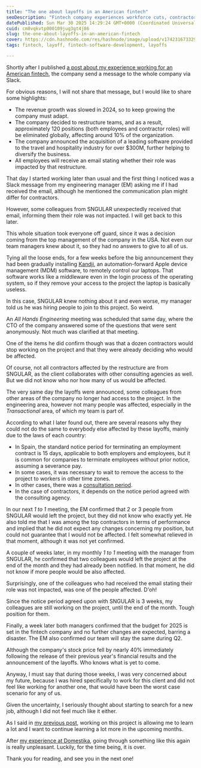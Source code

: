 ```yaml
---
title: "The one about layoffs in an American fintech"
seoDescription: "Fintech company experiences workforce cuts, contractor uncertainties, and employee challenges during restructuring and strategic acquisitions"
datePublished: Sun Mar 30 2025 14:29:24 GMT+0000 (Coordinated Universal Time)
cuid: cm8vqkvtp000109jug3gt4j86
slug: the-one-about-layoffs-in-an-american-fintech
cover: https://cdn.hashnode.com/res/hashnode/image/upload/v1742316733298/fe6db248-50e6-4f1a-b15f-3215702b6fa7.png
tags: fintech, layoff, fintech-software-development, layoffs

---
```


Shortly after I published [a post about my experience working for an American fintech](https://blog.davidmp.es/the-one-about-my-experience-working-for-an-american-fintech-6-months), the company send a message to the whole company via Slack.

For obvious reasons, I will not share that message, but I would like to share some highlights:

* The revenue growth was slowed in 2024, so to keep growing the company must adapt.
* The company decided to restructure teams, and as a result, approximately 120 positions (both employees and contractor roles) will be eliminated globally, affecting around 10% of the organization.
* The company announced the acquisition of a leading software provided to the travel and hospitality industry for over $300M, further helping to diversify the business.
* All employees will receive an email stating whether their role was impacted by that restructure.

That day I started working later than usual and the first thing I noticed was a Slack message from my engineering manager (EM) asking me if I had received the email, although he mentioned the communication plan might differ for contractors.

However, some colleagues from SNGULAR unexpectedly received that email, informing them their role was not impacted. I will get back to this later.

This whole situation took everyone off guard, since it was a decision coming from the top management of the company in the USA. Not even our team managers knew about it, so they had no answers to give to all of us.

Tying all the loose ends, for a few weeks before the big announcement they had been gradually installing [Kandji](https://www.kandji.io/), an automation-forward Apple device management (MDM) software, to remotely control our laptops. That software works like a middleware even in the login process of the operating system, so if they remove your access to the project the laptop is basically useless.

In this case, SNGULAR knew nothing about it and even worse, my manager told us he was hiring people to join to this project. So weird.

An _All Hands Engineering_ meeting was scheduled that same day, where the CTO of the company answered some of the questions that were sent anonymously. Not much was clarified at that meeting.

One of the items he did confirm though was that a dozen contractors would stop working on the project and that they were already deciding who would be affected.

Of course, not all contractors affected by the restructure are from SNGULAR, as the client collaborates with other consulting agencies as well. But we did not know who nor how many of us would be affected.

The very same day the layoffs were announced, some colleagues from other areas of the company no longer had access to the project. In the engineering area, however not many people was affected, especially in the *Transactional* area, of which my team is part of.

According to what I later found out, there are several reasons why they could not do the same to everybody else affected by these layoffs, mainly due to the laws of each country:

* In Spain, the standard notice period for terminating an employment contract is 15 days, applicable to both employers and employees, but it is common for companies to terminate employees without prior notice, assuming a severance pay.
* In some cases, it was necessary to wait to remove the access to the project to workers in other time zones.
* In other cases, there was a [consultation period](https://www.gov.uk/redundancy-your-rights/consultation).
* In the case of contractors, it depends on the notice period agreed with the consulting agency.

In our next _1 to 1_ meeting, the EM confirmed that 2 or 3 people from SNGULAR would left the project, but they did not know who exactly yet. He also told me that I was among the top contractors in terms of performance and implied that he did not expect any changes concerning my position, but could not guarantee that I would not be affected. I felt somewhat relieved in that moment, although it was not yet confirmed.

A couple of weeks later, in my monthly _1 to 1_ meeting with the manager from SNGULAR, he confirmed that two colleagues would left the project at the end of the month and they had already been notified. In that moment, he did not know if more people would be also affected.

Surprisingly, one of the colleagues who had received the email stating their role was not impacted, was one of the people affected. D'oh!

Since the notice period agreed upon with SNGULAR is 3 weeks, my colleagues are still working on the project, until the end of the month. Tough position for them.

Finally, a week later both managers confirmed that the budget for 2025 is set in the fintech company and no further changes are expected, barring a disaster. The EM also confirmed our team will stay the same during Q2.

Although the company's stock price fell by nearly 40% immediately following the release of their previous year's financial results and the announcement of the layoffs. Who knows what is yet to come.

Anyway, I must say that during those weeks, I was very concerned about my future, because I was hired specifically to work for this client and did not feel like working for another one, that would have been the worst case scenario for any of us.

Given the uncertainty, I seriously thought about starting to search for a new job, although I did not feel much like it either.

As I said in [my previous post](https://blog.davidmp.es/the-one-about-my-experience-working-for-an-american-fintech-6-months), working on this project is allowing me to learn a lot and I want to continue learning a lot more in the upcoming months.

After [my experience at Domestika](https://blog.davidmp.es/the-one-about-my-experience-at-domestika#heading-the-beginning-of-the-end), going through something like this again is really unpleasant. Luckily, for the time being, it is over.

Thank you for reading, and see you in the next one!
